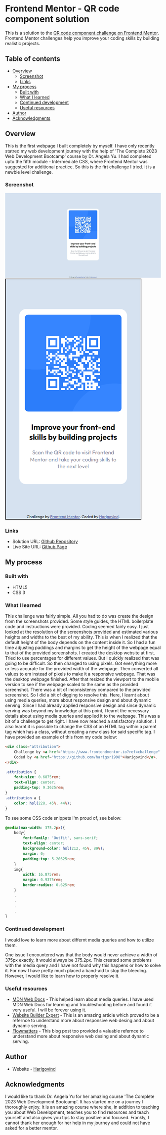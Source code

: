 # Frontend Mentor - QR code component solution

This is a solution to the [QR code component challenge on Frontend Mentor](https://www.frontendmentor.io/challenges/qr-code-component-iux_sIO_H). Frontend Mentor challenges help you improve your coding skills by building realistic projects. 

## Table of contents

- [Overview](#overview)
  - [Screenshot](#screenshot)
  - [Links](#links)
- [My process](#my-process)
  - [Built with](#built-with)
  - [What I learned](#what-i-learned)
  - [Continued development](#continued-development)
  - [Useful resources](#useful-resources)
- [Author](#author)
- [Acknowledgments](#acknowledgments)

## Overview

This is the first webpage I built completely by myself. I have only recently statred my web development journey with the help of 'The Complete 2023 Web Development Bootcamp' course by Dr. Angela Yu. I had completed upto the fifth module - Intermediate CSS, where Frontend Mentor was suggested for additional practice. So this is the firt challenge I tried. It is a newbie level challenge.
### Screenshot

![](images/screenshot-webpage-desktop.jpeg)
![](images/screenshot-webpage-mobile.png)

### Links

- Solution URL: [Github Repository](https://github.com/harigsr1998/Frontend-Mentor-Challenge-1)
- Live Site URL: [Github Page](https://harigsr1998.github.io/Frontend-Mentor-Challenge-1/)

## My process

### Built with

- HTML5
- CSS 3

### What I learned

This challenge was fairly simple. All you had to do was create the design from the screenshots provided. Some style guides, the HTML boilerplate code and instructions were provided. Coding seemed fairly easy. I just looked at the resolution of the screenshots provided and estimated various heights and widths to the best of my ability. This is when I realized that the default height of the body depends on the content inside it. So I had a fun time adjusting paddings and margins to get the height of the webpage equal to that of the provided screenshots. I created the desktop website at first. Tried to use percentages for different values. But I quickly realized that was going to be difficult. So then changed to using pixels. Got everything more or less accurate for the provided width of the webpage. Then converted all values to em instead of pixels to make it a responsive webpage. That was the desktop webpage finished. After that resized the viewport to the mobile version to see if the webpage scaled to the same as the provided screenshot. There was a bit of inconsistency compared to the provided screenshot. So I did a bit of digging to resolve this. Here, I learnt about using media queries, more about responsive design and about dynamic serving. Since I had already applied responsive design and since dynamic serving was beyond my knowledge at this point, I learnt the necessary details about using media queries and applied it to the webpage. This was a bit of a challenge to get right. I have now reached a satisfactory solution. I also learnt it is possible to change the CSS of an HTML tag within a parent tag which has a class, without creating a new class for said specific tag. I have provided an example of this from my code below:

```html
<div class="attribution">
    Challenge by <a href="https://www.frontendmentor.io?ref=challenge" target="_blank">Frontend Mentor</a>. 
    Coded by <a href="https://github.com/harigsr1998">Harigovind</a>.
</div>
```
```css
.attribution {
    font-size: 0.6875rem;
    text-align: center;
    padding-top: 9.3625rem;
}
.attribution a {
    color: hsl(228, 45%, 44%);
}
```

To see some CSS code snippets I'm proud of, see below:

```css
@media(max-width: 375.2px){
    body{
        font-family: 'Outfit', sans-serif;
        text-align: center;
        background-color: hsl(212, 45%, 89%);
        margin: 0;
        padding-top: 5.20625rem;
    }
    img{
        width: 16.875rem;
        margin: 0.9375rem;
        border-radius: 0.625rem;
    }
    .
    .
    .
    .
}
```

### Continued development

I would love to learn more about differnt media queries and how to utilize them. 

One issue I encountered was that the body would never achieve a width of 375px exactly, it would always be 375.2px. This created some problems with the media query and I have not found why this happens or how to solve it. For now I have pretty much placed a band-aid to stop the bleeding. However, I would like to learn how to properly resolve it.

### Useful resources

- [MDN Web Docs](https://developer.mozilla.org/en-US/docs/Web/CSS/Media_Queries/Using_media_queries) - This helped learn about media queries. I have used MDN Web Docs for learning and troubleshooting before and found it very useful. I will be forever using it.
- [Website Builder Expert](https://www.websitebuilderexpert.com/building-websites/how-to-make-website-mobile-friendly/) - This is an amazing article which proved to be  a refernce to understand more about responsive web desing and about dynamic serving.
- [Flowmatters](https://www.flowmatters.com/blog/pros-cons-responsive-design-vs-dynamic-serving-vs-dedicated-mobile-site/) - This blog post too provided a valuable refernce to understand more about responsive web desing and about dynamic serving.

## Author

- Website - [Harigovind](https://harigsr1998.github.io/cv/)

## Acknowledgments

I would like to thank Dr. Angela Yu for her amazing course 'The Complete 2023 Web Development Bootcamp'. It has started me on a journey I thoroughly enjoy. It is an amazing course where she, in addition to teaching you about Web Development, teaches you to find resources and teach yourself and also gives you tips to stay positive and focused. Frankly, I cannot thank her enough for her help in my journey and could not have asked for a better mentor.
